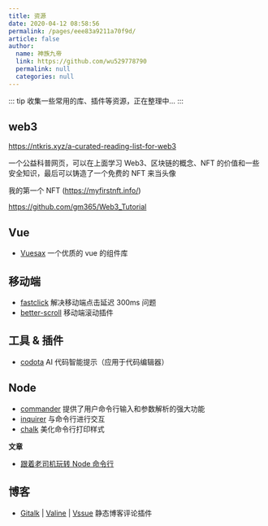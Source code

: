 ```yaml
---
title: 资源
date: 2020-04-12 08:58:56
permalink: /pages/eee83a9211a70f9d/
article: false
author:
  name: 神族九帝
  link: https://github.com/wu529778790
  permalink: null
  categories: null
---
```


::: tip
收集一些常用的库、插件等资源，正在整理中...
:::

## web3

<https://ntkris.xyz/a-curated-reading-list-for-web3>

一个公益科普网页，可以在上面学习 Web3、区块链的概念、NFT 的价值和一些安全知识，最后可以铸造了一个免费的 NFT 来当头像

我的第一个 NFT (<https://myfirstnft.info/>)

<https://github.com/gm365/Web3_Tutorial>

## Vue

- [Vuesax](https://vuesax.com/) 一个优质的 vue 的组件库

## 移动端

- [fastclick](https://github.com/ftlabs/fastclick) 解决移动端点击延迟 300ms 问题
- [better-scroll](https://github.com/ustbhuangyi/better-scroll) 移动端滚动插件

## 工具 & 插件

- [codota](https://www.codota.com/) AI 代码智能提示（应用于代码编辑器）

## Node

- [commander](https://github.com/tj/commander.js) 提供了用户命令行输入和参数解析的强大功能
- [inquirer](https://github.com/SBoudrias/Inquirer.js) 与命令行进行交互
- [chalk](https://github.com/chalk/chalk) 美化命令行打印样式

**文章**

- [跟着老司机玩转 Node 命令行](https://blog.csdn.net/qq_41903941/article/details/90259369)

## 博客

- [Gitalk](https://github.com/gitalk/gitalk) |
  [Valine](https://github.com/xCss/Valine) |
  [Vssue](https://github.com/meteorlxy/vssue) 静态博客评论插件
